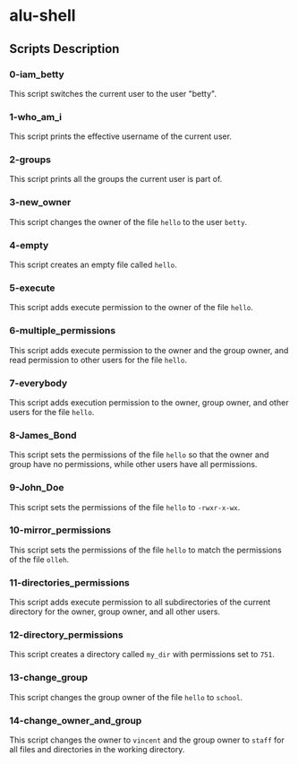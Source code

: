 # alu-shell

## Scripts Description

### 0-iam_betty
This script switches the current user to the user "betty".

### 1-who_am_i
This script prints the effective username of the current user.

### 2-groups
This script prints all the groups the current user is part of.

### 3-new_owner
This script changes the owner of the file `hello` to the user `betty`.

### 4-empty
This script creates an empty file called `hello`.

### 5-execute
This script adds execute permission to the owner of the file `hello`.

### 6-multiple_permissions
This script adds execute permission to the owner and the group owner, and read permission to other users for the file `hello`.

### 7-everybody
This script adds execution permission to the owner, group owner, and other users for the file `hello`.

### 8-James_Bond
This script sets the permissions of the file `hello` so that the owner and group have no permissions, while other users have all permissions.

### 9-John_Doe
This script sets the permissions of the file `hello` to `-rwxr-x-wx`.

### 10-mirror_permissions
This script sets the permissions of the file `hello` to match the permissions of the file `olleh`.

### 11-directories_permissions
This script adds execute permission to all subdirectories of the current directory for the owner, group owner, and all other users.

### 12-directory_permissions
This script creates a directory called `my_dir` with permissions set to `751`.

### 13-change_group
This script changes the group owner of the file `hello` to `school`.

### 14-change_owner_and_group
This script changes the owner to `vincent` and the group owner to `staff` for all files and directories in the working directory.


